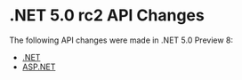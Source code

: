 # .NET 5.0 rc2 API Changes

The following API changes were made in .NET 5.0 Preview 8:

- [.NET](./.Net/5.0-rc2.md)
- [ASP.NET](./Asp.Net/5.0-rc2.md)
